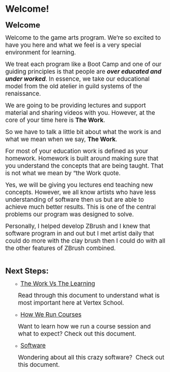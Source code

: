 # Welcome!

<p><span style="font-size: 18pt;"><strong>Welcome</strong></span></p>
<p><span style="font-size: 14pt;">Welcome to the game arts program. We’re so excited to have you here and what we feel is a very special environment for learning.</span></p>
<p><span style="font-size: 14pt;">We treat each program like a Boot Camp and one of our guiding principles is that people are&nbsp;<em><strong>over educated and under worked</strong></em>. In essence, we take our educational model from the old atelier in guild systems of the renaissance.</span></p>
<p><span style="font-size: 14pt;">We are going to be providing lectures and support material and sharing videos with you. However, at the core of your time here is&nbsp;<strong>The Work</strong>.</span></p>
<p><span style="font-size: 14pt;">So we have to talk a little bit about what the work is and what we mean when we say,&nbsp;<strong>The Work</strong>.</span></p>
<p><span style="font-size: 14pt;">For most of your education work is defined as your homework. Homework is built around making sure that you understand the concepts that are being taught. That is not what we mean by “the Work quote.</span></p>
<p><span style="font-size: 14pt;">Yes, we will be giving you lectures end teaching new concepts. However, we all know artists who have less understanding of software then us but are able to achieve much better results. This is one of the central problems our program was designed to solve.</span></p>
<p><span style="font-size: 14pt;">Personally, I helped develop ZBrush and I knew that software program in and out but I met artist daily that could do more with the clay brush then I could do with all the other features of ZBrush combined.</span></p>
<p>&nbsp;</p>
<p><strong><span style="font-size: 18pt;">Next Steps:</span></strong></p>
<ul>
<li style="list-style-type: none;">
<ul>
<li><a href="https://vertexschool.instructure.com/courses/460/pages/the-work-vs-the-learning" data-api-endpoint="https://vertexschool.instructure.com/api/v1/courses/460/pages/the-work-vs-the-learning" data-api-returntype="Page"><span style="font-size: 14pt;">The Work Vs The Learning</span></a></li>
</ul>
</li>
</ul>
<p style="padding-left: 40px;"><span style="font-size: 14pt;">Read through this document to understand what is most important here at Vertex School.</span></p>
<ul>
<li style="list-style-type: none;">
<ul>
<li><span style="font-size: 14pt;"><a href="https://vertexschool.instructure.com/courses/460/pages/how-a-class-runs" data-api-endpoint="https://vertexschool.instructure.com/api/v1/courses/460/pages/how-a-class-runs" data-api-returntype="Page">How We Run Courses</a></span></li>
</ul>
</li>
</ul>
<p style="padding-left: 40px;"><span style="font-size: 14pt;">Want to learn how we run a course session and what to expect? Check out this document.&nbsp;&nbsp;</span></p>
<ul>
<li style="list-style-type: none;">
<ul>
<li><a href="https://vertexschool.instructure.com/courses/460/pages/the-software" data-api-endpoint="https://vertexschool.instructure.com/api/v1/courses/460/pages/the-software" data-api-returntype="Page"><span style="font-size: 14pt;">Software</span></a></li>
</ul>
</li>
</ul>
<p style="padding-left: 40px;"><span style="font-size: 14pt;">Wondering about all this crazy software?&nbsp; Check out this document.</span></p>